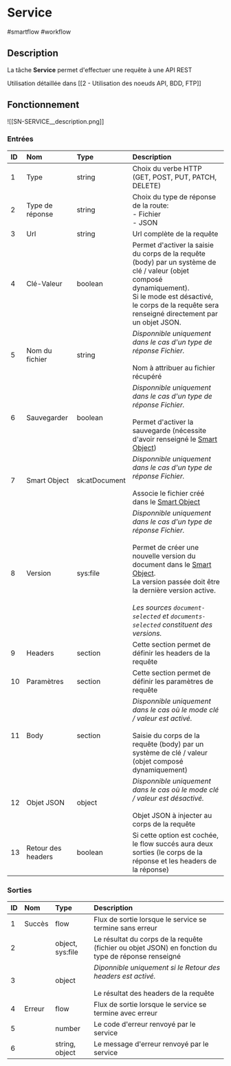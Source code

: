 # Service

#smartflow #workflow

## Description

La tâche **Service** permet d'effectuer une requête à une API REST


Utilisation détaillée dans [[2 - Utilisation des noeuds API, BDD, FTP]]

## Fonctionnement

![[SN-SERVICE__description.png]]

### Entrées

| ID | Nom | Type | Description |
|:-|:-|:-|:-|
| 1 | Type | string | Choix du verbe HTTP (GET, POST, PUT, PATCH, DELETE) |
| 2 | Type de réponse | string | Choix du type de réponse de la route:<br /> - Fichier<br /> - JSON |
| 3 | Url | string | Url complète de la requête |
| 4 | Clé-Valeur | boolean | Permet d'activer la saisie du corps de la requête (body) par un système de clé / valeur (objet composé dynamiquement).<br />Si le mode est désactivé, le corps de la requête sera renseigné directement par un objet JSON. |
| 5 | Nom du fichier | string | _Disponnible uniquement dans le cas d'un type de réponse Fichier._<br /><br /> Nom à attribuer au fichier récupéré |
| 6 | Sauvegarder | boolean | _Disponnible uniquement dans le cas d'un type de réponse Fichier._<br /><br /> Permet d'activer la sauvegarde (nécessite d'avoir renseigné le [Smart Object](Glossaire.md#Smart%20Object)) |
| 7 | Smart Object | sk:atDocument | _Disponnible uniquement dans le cas d'un type de réponse Fichier._<br /><br /> Associe le fichier créé dans le [Smart Object](Glossaire.md#Smart%20Object) |
| 8 | Version | sys:file | _Disponnible uniquement dans le cas d'un type de réponse Fichier._<br /><br /> Permet de créer une nouvelle version du document dans le [Smart Object](Glossaire.md#Smart%20Object). <br /> La version passée doit être la dernière version active. <br /><br /> _Les sources `document-selected` et `documents-selected` constituent des versions._ |
| 9 | Headers | section | Cette section permet de définir les headers de la requête<br /> |
| 10 | Paramètres | section | Cette section permet de définir les paramètres de requête<br /> |
| 11 | Body | section | _Disponnible uniquement dans le cas où le mode clé / valeur est activé._<br /><br /> Saisie du corps de la requête (body) par un système de clé / valeur (objet composé dynamiquement) |
| 12 | Objet JSON | object | _Disponnible uniquement dans le cas où le mode clé / valeur est désactivé._<br /><br /> Objet JSON à injecter au corps de la requête |
| 13 | Retour des headers | boolean | Si cette option est cochée, le flow succés aura deux sorties (le corps de la réponse et les headers de la réponse) |

### Sorties

| ID | Nom | Type | Description |
|:-|:-|:-|:-|
| 1 | Succès | flow | Flux de sortie lorsque le service se termine sans erreur |
| 2 |  | object, sys:file | Le résultat du corps de la requête (fichier ou objet JSON) en fonction du type de réponse renseigné |
| 3 |  | object | _Diponnible uniquement si le Retour des headers est activé._<br /><br /> Le résultat des headers de la requête |
| 4 | Erreur | flow | Flux de sortie lorsque le service se termine avec erreur |
| 5 |  | number | Le code d'erreur renvoyé par le service |
| 6 |  | string, object | Le message d'erreur renvoyé par le service |

